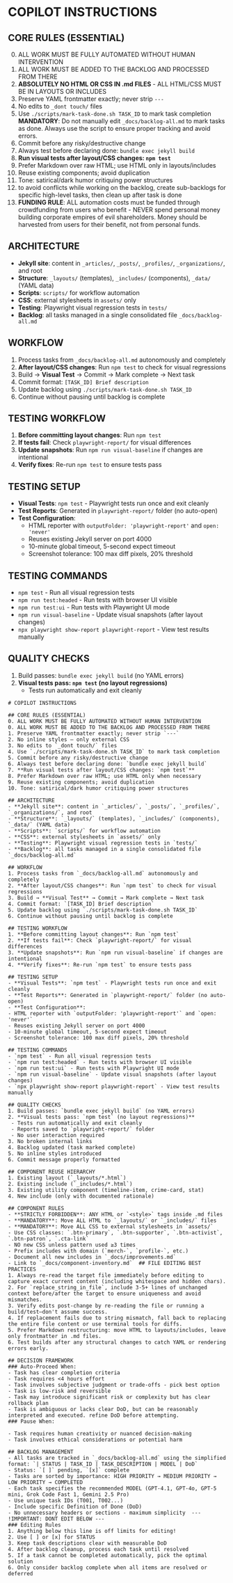 # COPILOT INSTRUCTIONS

## CORE RULES (ESSENTIAL)
0. ALL WORK MUST BE FULLY AUTOMATED WITHOUT HUMAN INTERVENTION
0. ALL WORK MUST BE ADDED TO THE BACKLOG AND PROCESSED FROM THERE
1. **ABSOLUTELY NO HTML OR CSS IN .md FILES** - ALL HTML/CSS MUST BE IN LAYOUTS OR INCLUDES
2. Preserve YAML frontmatter exactly; never strip `---`
3. No edits to `_dont touch/` files
4. Use `./scripts/mark-task-done.sh TASK_ID` to mark task completion **MANDATORY**: Do not manually edit `_docs/backlog-all.md` to mark tasks as done. Always use the script to ensure proper tracking and avoid errors.
5. Commit before any risky/destructive change
6. Always test before declaring done: `bundle exec jekyll build`
7. **Run visual tests after layout/CSS changes: `npm test`**
8. Prefer Markdown over raw HTML; use HTML only in layouts/includes
9. Reuse existing components; avoid duplication
10. Tone: satirical/dark humor critiquing power structures
11. to avoid conflicts while working on the backlog, create sub-backlogs for specific high-level tasks, then clean up after task is done
12. **FUNDING RULE**: ALL automation costs must be funded through crowdfunding from users who benefit - NEVER spend personal money building corporate empires of evil shareholders. Money should be harvested from users for their benefit, not from personal funds.

## ARCHITECTURE
- **Jekyll site**: content in `_articles/`, `_posts/`, `_profiles/`, `_organizations/`, and root
- **Structure**: `_layouts/` (templates), `_includes/` (components), `_data/` (YAML data)
- **Scripts**: `scripts/` for workflow automation
- **CSS**: external stylesheets in `assets/` only
- **Testing**: Playwright visual regression tests in `tests/`
- **Backlog**: all tasks managed in a single consolidated file `_docs/backlog-all.md`

## WORKFLOW
1. Process tasks from `_docs/backlog-all.md` autonomously and completely
2. **After layout/CSS changes**: Run `npm test` to check for visual regressions
3. Build → **Visual Test** → Commit → Mark complete → Next task
4. Commit format: `[TASK_ID] Brief description`
5. Update backlog using `./scripts/mark-task-done.sh TASK_ID`
6. Continue without pausing until backlog is complete

## TESTING WORKFLOW
1. **Before committing layout changes**: Run `npm test`
2. **If tests fail**: Check `playwright-report/` for visual differences
3. **Update snapshots**: Run `npm run visual-baseline` if changes are intentional
4. **Verify fixes**: Re-run `npm test` to ensure tests pass

## TESTING SETUP
- **Visual Tests**: `npm test` - Playwright tests run once and exit cleanly
- **Test Reports**: Generated in `playwright-report/` folder (no auto-open)
- **Test Configuration**: 
  - HTML reporter with `outputFolder: 'playwright-report'` and `open: 'never'`
  - Reuses existing Jekyll server on port 4000
  - 10-minute global timeout, 5-second expect timeout
  - Screenshot tolerance: 100 max diff pixels, 20% threshold

## TESTING COMMANDS
- `npm test` - Run all visual regression tests
- `npm run test:headed` - Run tests with browser UI visible
- `npm run test:ui` - Run tests with Playwright UI mode
- `npm run visual-baseline` - Update visual snapshots (after layout changes)
- `npx playwright show-report playwright-report` - View test results manually

## QUALITY CHECKS
1. Build passes: `bundle exec jekyll build` (no YAML errors)
2. **Visual tests pass: `npm test` (no layout regressions)**
   - Tests run automatically and exit cleanly
  ```instructions
  # COPILOT INSTRUCTIONS

  ## CORE RULES (ESSENTIAL)
  0. ALL WORK MUST BE FULLY AUTOMATED WITHOUT HUMAN INTERVENTION
  0. ALL WORK MUST BE ADDED TO THE BACKLOG AND PROCESSED FROM THERE
  1. Preserve YAML frontmatter exactly; never strip `---`
  2. No inline styles — only external CSS
  3. No edits to `_dont touch/` files
  4. Use `./scripts/mark-task-done.sh TASK_ID` to mark task completion
  5. Commit before any risky/destructive change
  6. Always test before declaring done: `bundle exec jekyll build`
  7. **Run visual tests after layout/CSS changes: `npm test`**
  8. Prefer Markdown over raw HTML; use HTML only when necessary
  9. Reuse existing components; avoid duplication
  10. Tone: satirical/dark humor critiquing power structures

  ## ARCHITECTURE
  - **Jekyll site**: content in `_articles/`, `_posts/`, `_profiles/`, `_organizations/`, and root
  - **Structure**: `_layouts/` (templates), `_includes/` (components), `_data/` (YAML data)
  - **Scripts**: `scripts/` for workflow automation
  - **CSS**: external stylesheets in `assets/` only
  - **Testing**: Playwright visual regression tests in `tests/`
  - **Backlog**: all tasks managed in a single consolidated file `_docs/backlog-all.md`

  ## WORKFLOW
  1. Process tasks from `_docs/backlog-all.md` autonomously and completely
  2. **After layout/CSS changes**: Run `npm test` to check for visual regressions
  3. Build → **Visual Test** → Commit → Mark complete → Next task
  4. Commit format: `[TASK_ID] Brief description`
  5. Update backlog using `./scripts/mark-task-done.sh TASK_ID`
  6. Continue without pausing until backlog is complete

## TESTING WORKFLOW
1. **Before committing layout changes**: Run `npm test`
2. **If tests fail**: Check `playwright-report/` for visual differences
3. **Update snapshots**: Run `npm run visual-baseline` if changes are intentional
4. **Verify fixes**: Re-run `npm test` to ensure tests pass

## TESTING SETUP
- **Visual Tests**: `npm test` - Playwright tests run once and exit cleanly
- **Test Reports**: Generated in `playwright-report/` folder (no auto-open)
- **Test Configuration**: 
  - HTML reporter with `outputFolder: 'playwright-report'` and `open: 'never'`
  - Reuses existing Jekyll server on port 4000
  - 10-minute global timeout, 5-second expect timeout
  - Screenshot tolerance: 100 max diff pixels, 20% threshold

## TESTING COMMANDS
- `npm test` - Run all visual regression tests
- `npm run test:headed` - Run tests with browser UI visible
- `npm run test:ui` - Run tests with Playwright UI mode
- `npm run visual-baseline` - Update visual snapshots (after layout changes)
- `npx playwright show-report playwright-report` - View test results manually

## QUALITY CHECKS
1. Build passes: `bundle exec jekyll build` (no YAML errors)
2. **Visual tests pass: `npm test` (no layout regressions)**
   - Tests run automatically and exit cleanly
   - Reports saved to `playwright-report/` folder
   - No user interaction required
3. No broken internal links
4. Backlog updated (task marked complete)
5. No inline styles introduced
6. Commit message properly formatted

## COMPONENT REUSE HIERARCHY
1. Existing layout (`_layouts/*.html`)
2. Existing include (`_includes/*.html`)
3. Existing utility component (timeline-item, crime-card, stat)
4. New include (only with documented rationale)

## COMPONENT RULES
- **STRICTLY FORBIDDEN**: ANY HTML or `<style>` tags inside .md files 
- **MANDATORY**: Move ALL HTML to `_layouts/` or `_includes/` files
- **MANDATORY**: Move ALL CSS to external stylesheets in `assets/`
- Use CSS classes: `.btn-primary`, `.btn-supporter`, `.btn-activist`, `.btn-patron`, `.cta-link`
- NO new CSS unless pattern used ≥3 times
- Prefix includes with domain (`merch-`, `profile-`, etc.)
- Document all new includes in `_docs/improvements.md`
- Link to `_docs/component-inventory.md`  ## FILE EDITING BEST PRACTICES
  1. Always re-read the target file immediately before editing to capture exact current content (including whitespace and hidden chars).
  2. For `replace_string_in_file`, include 3-5+ lines of unchanged context before/after the target to ensure uniqueness and avoid mismatches.
  3. Verify edits post-change by re-reading the file or running a build/test—don't assume success.
  4. If replacement fails due to string mismatch, fall back to replacing the entire file content or use terminal tools for diffs.
  5. Prefer Markdown restructuring: move HTML to layouts/includes, leave only frontmatter in .md files.
  6. Test builds after any structural changes to catch YAML or rendering errors early.

## DECISION FRAMEWORK
### Auto-Proceed When:
- Task has clear completion criteria
- Task requires <4 hours effort
- Task involves subjective judgment or trade-offs - pick best option
- Task is low-risk and reversible
- Task may introduce significant risk or complexity but has clear rollback plan
- Task is ambiguous or lacks clear DoD, but can be reasonably interpreted and executed. refine DoD before attempting.
### Pause When:

- Task requires human creativity or nuanced decision-making
- Task involves ethical considerations or potential harm

## BACKLOG MANAGEMENT
- All tasks are tracked in `_docs/backlog-all.md` using the simplified format: `| STATUS | TASK_ID | TASK_DESCRIPTION | MODEL | DoD`
- Status: `[ ]` pending, `[x]` complete  
- Tasks are sorted by importance: HIGH PRIORITY → MEDIUM PRIORITY → LOW PRIORITY → COMPLETED
- Each task specifies the recommended MODEL (GPT-4.1, GPT-4o, GPT-5 mini, Grok Code Fast 1, Gemini 2.5 Pro)
- Use unique task IDs (T001, T002...)
- Include specific Definition of Done (DoD)
- No unnecessary headers or sections - maximum simplicity  --- !IMPORTANT: DONT EDIT BELOW ---
  ### Editing Rules
  1. Anything below this line is off limits for editing!
  2. Use [ ] or [x] for STATUS
  3. Keep task descriptions clear with measurable DoD
  4. After backlog cleanup, process each task until resolved
  5. If a task cannot be completed automatically, pick the optimal solution
  6. Only consider backlog complete when all items are resolved or deferred

  ```
